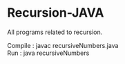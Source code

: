 # Recursion-JAVA
All programs related to recursion.


Compile : javac recursiveNumbers.java<br>
Run     : java recursiveNumbers  
